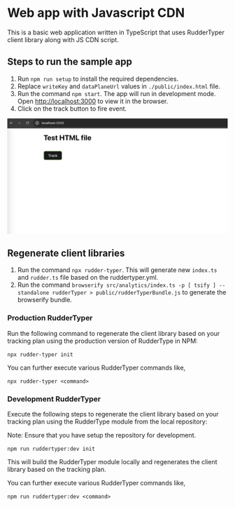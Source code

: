 # Web app with Javascript CDN

This is a basic web application written in TypeScript that uses RudderTyper client library along with JS CDN script.

## Steps to run the sample app

1. Run `npm run setup` to install the required dependencies.
2. Replace `writeKey` and `dataPlaneUrl` values in `./public/index.html` file.
3. Run the command `npm start`. The app will run in development mode. Open [http://localhost:3000](http://localhost:3000) to view it in the browser.
4. Click on the track button to fire event.

![Alt text](app.png?raw=true 'Sample Site')

## Regenerate client libraries

1. Run the command `npx rudder-typer`. This will generate new `index.ts` and `rudder.ts` file based on the ruddertyper.yml.
2. Run the command `browserify src/analytics/index.ts -p [ tsify ] --standalone rudderTyper > public/rudderTyperBundle.js` to generate the browserify bundle.

### Production RudderTyper

Run the following command to regenerate the client library based on your tracking plan using the production version of RudderType in NPM:

```
npx rudder-typer init
```

You can further execute various RudderTyper commands like,

```
npx rudder-typer <command>
```

### Development RudderTyper

Execute the following steps to regenerate the client library based on your tracking plan using the RudderType module from the local repository:

Note: Ensure that you have setup the repository for development.

```
npm run ruddertyper:dev init
```

This will build the RudderTyper module locally and regenerates the client library based on the tracking plan.

You can further execute various RudderTyper commands like,

```
npm run ruddertyper:dev <command>
```
